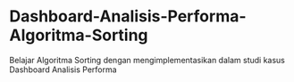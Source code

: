 # Dashboard-Analisis-Performa-Algoritma-Sorting
Belajar Algoritma Sorting dengan mengimplementasikan dalam studi kasus  Dashboard Analisis Performa 
